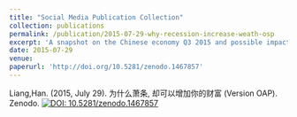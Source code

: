 ```yaml
---
title: "Social Media Publication Collection"
collection: publications
permalink: /publication/2015-07-29-why-recession-increase-weath-osp
excerpt: 'A snapshot on the Chinese economy Q3 2015 and possible impact onwards'
date: 2015-07-29
venue: 
paperurl: 'http://doi.org/10.5281/zenodo.1467857'
---
```



Liang,Han. (2015, July 29). 为什么萧条, 却可以增加你的财富 (Version OAP). Zenodo. 
[![DOI: 10.5281/zenodo.1467857](https://zenodo.org/badge/doi/10.5281/zenodo.1467857.svg)](https://doi.org/10.5281/zenodo.1467857)

<!-- 
Recommended citation: Your Name, You. (2009). "Paper Title Number 1." <i>Journal 1</i>. 1(1).
--> 